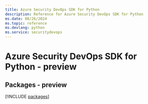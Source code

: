 ```yaml
---
title: Azure Security DevOps SDK for Python
description: Reference for Azure Security DevOps SDK for Python
ms.date: 08/26/2024
ms.topic: reference
ms.devlang: python
ms.service: securitydevops
---
```

# Azure Security DevOps SDK for Python - preview
## Packages - preview
[!INCLUDE [packages](security-devops-index.md)]